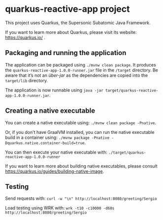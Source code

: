 # quarkus-reactive-app project

This project uses Quarkus, the Supersonic Subatomic Java Framework.

If you want to learn more about Quarkus, please visit its website: https://quarkus.io/ .

## Packaging and running the application

The application can be packaged using `./mvnw clean package`.
It produces the `quarkus-reactive-app-1.0.0-runner.jar` file in the `/target` directory.
Be aware that it’s not an _über-jar_ as the dependencies are copied into the `target/lib` directory.

The application is now runnable using `java -jar target/quarkus-reactive-app-1.0.0-runner.jar`.

## Creating a native executable

You can create a native executable using: `./mvnw clean package -Pnative`.

Or, if you don't have GraalVM installed, you can run the native executable build in a container using: `./mvnw package -Pnative -Dquarkus.native.container-build=true`.

You can then execute your native executable with: `./target/quarkus-reactive-app-1.0.0-runner`

If you want to learn more about building native executables, please consult https://quarkus.io/guides/building-native-image.

## Testing

Send requests with: `curl -w "\n" http://localhost:8080/greeting/Sergio`

Load testing using WRK with: `wrk -t10 -c10000 -d60s http://localhost:8080/greeting/Sergio`
